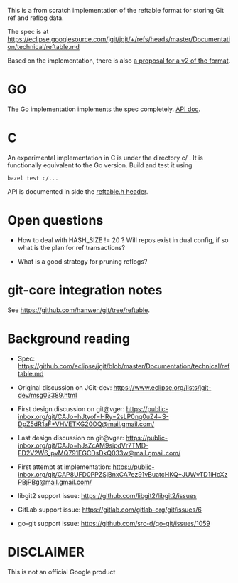 
This is a from scratch implementation of the reftable format for
storing Git ref and reflog data.

The spec is at
https://eclipse.googlesource.com/jgit/jgit/+/refs/heads/master/Documentation/technical/reftable.md

Based on the implementation, there is also [a proposal for a v2 of the
format](reftable-v2-proposal.md).


# GO

The Go implementation implements the spec completely.
[API doc](https://godoc.org/github.com/google/reftable).

# C

An experimental implementation in C is under the directory c/ . It is
functionally equivalent to the Go version. Build and test it using

```
bazel test c/...
```

API is documented in side the [reftable.h
header](https://github.com/google/reftable/blob/master/c/reftable.h).

# Open questions

*   How to deal with HASH_SIZE != 20 ? Will repos exist in dual config, if so
    what is the plan for ref transactions?

*   What is a good strategy for pruning reflogs?

# git-core integration notes

See https://github.com/hanwen/git/tree/reftable.


# Background reading

* Spec: https://github.com/eclipse/jgit/blob/master/Documentation/technical/reftable.md

* Original discussion on JGit-dev:  https://www.eclipse.org/lists/jgit-dev/msg03389.html

* First design discussion on git@vger: https://public-inbox.org/git/CAJo=hJtyof=HRy=2sLP0ng0uZ4=S-DpZ5dR1aF+VHVETKG20OQ@mail.gmail.com/

* Last design discussion on git@vger: https://public-inbox.org/git/CAJo=hJsZcAM9sipdVr7TMD-FD2V2W6_pvMQ791EGCDsDkQ033w@mail.gmail.com/

* First attempt at implementation: https://public-inbox.org/git/CAP8UFD0PPZSjBnxCA7ez91vBuatcHKQ+JUWvTD1iHcXzPBjPBg@mail.gmail.com/

* libgit2 support issue: https://github.com/libgit2/libgit2/issues

* GitLab support issue: https://gitlab.com/gitlab-org/git/issues/6

* go-git support issue: https://github.com/src-d/go-git/issues/1059


# DISCLAIMER

This is not an official Google product
